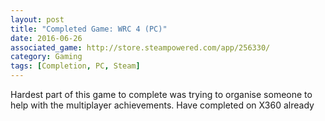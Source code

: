 ```yaml
---
layout: post
title: "Completed Game: WRC 4 (PC)"
date: 2016-06-26
associated_game: http://store.steampowered.com/app/256330/
category: Gaming
tags: [Completion, PC, Steam]
---
```


Hardest part of this game to complete was trying to organise someone to help with the multiplayer achievements.
Have completed on X360 already
